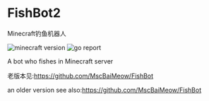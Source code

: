 # FishBot2  

Minecraft钓鱼机器人

![minecraft version](https://img.shields.io/badge/Minecraft-1.16.5-green?style=flat)
![go report](https://goreportcard.com/badge/github.com/MscBaiMeow/FishBot2)

A bot who fishes in Minecraft server

老版本见:<https://github.com/MscBaiMeow/FishBot>

an older version see also:<https://github.com/MscBaiMeow/FishBot>
